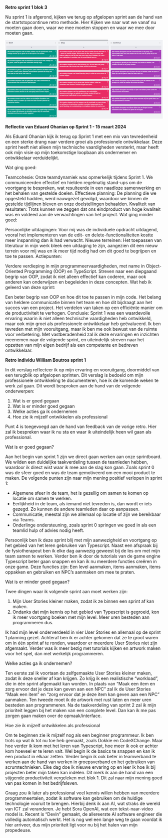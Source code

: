 **Retro sprint 1 blok 3**

Nu sprint 1 is afgerond, kijken we terug op afgelopen sprint aan de hand van de startstopcontinue retro methode. Hier Kijken we naar wat we vanaf nu moeten gaan doen, waar we mee moeten stoppen en waar we mee door moeten gaan.

![Afbeelding Retro startstopcontinue](retro_sprint_1_blok_3_startstopcontinue.png)

**Reflectie van Eduard Ohanian op Sprint 1 - 15 maart 2024**

Als Eduard Ohanian kijk ik terug op Sprint 1 met een mix van tevredenheid en een sterke drang naar verdere groei als professionele ontwikkelaar. Deze sprint heeft niet alleen mijn technische vaardigheden versterkt, maar heeft ook mijn visie op mijn toekomstige loopbaan als ondernemer en ontwikkelaar verduidelijkt.

Wat ging goed:

Teamcohesie: Onze teamdynamiek was opmerkelijk tijdens Sprint 1. We communiceerden effectief en hielden regelmatig stand-ups om de voortgang te bespreken, wat resulteerde in een naadloze samenwerking en het behalen van gestelde doelen.
Effectieve planning: De planning die we opgesteld hadden, werd nauwgezet gevolgd, waardoor we binnen de gestelde tijdlijnen bleven en onze doelstellingen behaalden.
Kwaliteit van resultaten: Trots kunnen we zeggen dat ons eindproduct van hoge kwaliteit was en voldeed aan de verwachtingen van het project.
Wat ging minder goed:

Persoonlijke uitdagingen: Voor mij was de individuele opdracht uitdagend, vooral het implementeren van de edit- en delete-functionaliteiten kostte meer inspanning dan ik had verwacht.
Nieuwe terreinen: Het toepassen van literatuur in mijn werk bleek een uitdaging te zijn, aangezien dit een nieuw terrein voor mij was en ik meer tijd nodig had om dit goed te begrijpen en toe te passen.
Actiepunten:

Verdere verdieping in mijn programmeervaardigheden, met name in Object-Oriented Programming (OOP) en TypeScript.
Streven naar een diepgaand begrip van OOP, zodat ik niet alleen effectief kan coderen, maar ook anderen kan onderwijzen en begeleiden in deze concepten.
Wat heb ik geleerd van deze sprint:

Een beter begrip van OOP en hoe dit toe te passen in mijn code.
Het belang van heldere communicatie binnen het team en hoe dit bijdraagt aan het succes van een project.
Het verdelen van taken op een efficiënte manier om de productiviteit te verhogen.
Conclusie:
Sprint 1 was een waardevolle ervaring waarin ik niet alleen technische vaardigheden heb ontwikkeld, maar ook mijn groei als professionele ontwikkelaar heb geëvalueerd. Ik ben tevreden met mijn vooruitgang, maar ik ben me ook bewust van de ruimte voor verbetering. Met vastberadenheid zal ik deze ervaringen en inzichten meenemen naar de volgende sprint, en uiteindelijk streven naar het opzetten van mijn eigen bedrijf als een competente en bedreven ontwikkelaar.

**Retro individu William Boutros sprint 1**

In dit verslag reflecteer ik op mijn ervaring en vooruitgang, doormiddel van een terugblik op afgelopen sprinten. Dit verslag is bedoeld om mijn professionele ontwikkeling te documenteren, hoe ik de komende weken te werk zal gaan. Dit wordt besproken aan de hand van de volgende onderwerpen:
1.	Wat is er goed gegaan
2.	Wat is er minder goed gegaan
3.	Welke acties ga ik ondernemen
4.	Hoe zie ik mijzelf ontwikkelen als professional

Punt 4 is toegevoegd aan de hand van feedback van de vorige retro. Hier zal ik bespreken waar ik nu sta en waar ik uiteindelijk heen wil gaan als professional.

Wat is er goed gegaan?

Aan het begin van sprint 1 zijn we direct gaan werken aan onze sprintboard. We wilden een duidelijke taakverdeling tussen de teamleden hebben, waardoor ik direct wist waar ik mee aan de slag kon gaan. Zoals sprint 0 was de sfeer goed en was de team gemotiveerd om een mooi product te maken. De volgende punten zijn naar mijn mening positief verlopen in sprint 1:
-	Algemene sfeer in de team, het is gezellig om samen te komen op locatie om samen te werken.
-	Eerlijkheid in de team, als iemand niet tevreden is, dan wordt er iets gezegd. Zo kunnen de andere teamleden daar op aanpassen.
-	Communicatie, meestal zijn we allemaal op locatie of zijn we bereikbaar via Teams.
-	Onderlinge ondersteuning, zoals sprint 0 springen we goed in als een teamlid hulp of advies nodig heeft.

Persoonlijk ben ik deze sprint blij met mijn aanwezigheid en voortgang op het gebied van het leren gebruiken van Typescript. Naast een afspraak bij de fysiotherapeut ben ik elke dag aanwezig geweest bij de les om met mijn team samen te werken. Verder ben ik door de tutorials van de game engine Typescript beter gaan snappen en kan ik nu meerdere functies creëren in onze game. Deze functies zijn: Een level aanmaken, items aanmaken, items oppakken en gebruiken en NPC’s aanmaken om mee te praten.

Wat is er minder goed gegaan?

Twee dingen waar ik volgende sprint aan moet werken zijn:
1.	Mijn User Stories kleiner maken, zodat ik ze binnen een sprint af kan maken.
2.	Ondanks dat mijn kennis op het gebied van Typescript is gegroeid, kon ik meer voortgang boeken met mijn level. Meer uren besteden aan programmeren dus. 

Ik had mijn level onderverdeeld in vier User Stories en allemaal op de sprint 1 planning gezet. Achteraf ben ik er achter gekomen dat ze te groot waren om in één sprint af te ronden, waardoor er meerdere User Stories niet zijn afgemaakt. Verder was ik meer bezig met tutorials kijken en artwork maken voor het spel, dan met werkelijk programmeren.

Welke acties ga ik ondernemen?

Ten eerste zal ik voortaan de zelfgemaakte User Stories kleiner maken, zodat ik deze sneller af kan krijgen. Zo krijg ik een realistische “workload”, die in één sprint afgemaakt kan worden. In plaats van “Maak een item en zorg ervoor dat je deze kan geven aan een NPC” zal ik de User Stories “Maak een item” en “zorg ervoor dat je deze item kan geven aan een NPC” aanmaken.
Ten tweede moet ik de artwork met rust laten en meer uren besteden aan programmeren. Na de taakverdeling van sprint 2 zal ik mijn prioriteit leggen bij het maken van een complete level. Dan kan ik me pas zorgen gaan maken over de opmaak/interface.

Hoe zie ik mijzelf ontwikkelen als professional

Om te beginnen zie ik mijzelf nog als een beginner programmeur. Ik ben trots op wat ik tot nu toe heb gemaakt, zoals Dokkie en CodeXChange. Maar hoe verder ik kom met het leren van Typescript, hoe meer ik ook er achter kom hoeveel er te leren valt. Wel begin ik de basics te snappen en kan ik een product in elkaar zetten. Verder begin ik ook beter in teamverband te werken aan de hand van werken in groepsverband en het gebruiken van scrumtechnieken. Elke dag doe ik nieuwe ervaring op en leer ik hoe ik bij projecten beter mijn taken kan indelen. Dit merk ik aan de hand van een stijgende productiviteit vergeleken met blok 1. Dit zal naar mijn mening goed van pas komen in het bedrijfsleven.

Graag zou ik later als professional veel kennis willen hebben van meerdere programmeertalen, zodat ik software kan gebruiken om de huidige technologie vooruit te brengen. Hierbij denk ik aan AI, wat straks de wereld van ICT zal veranderen. Je hebt Sora OpenAI, wat een tekst-naar-video model is. Recent is “Devin” gemaakt, de allereerste AI software engineer die volledig automatisch werkt. Het is nog wel een lange weg te gaan voordat ik hier arriveer, dus mijn prioriteit ligt voor nu bij het halen van mijn propedeuse.


